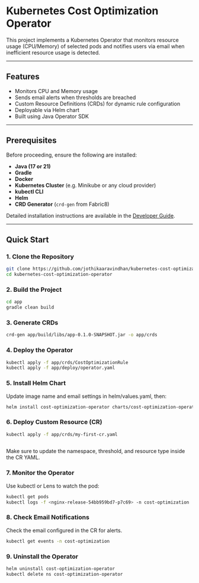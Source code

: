 # Kubernetes Cost Optimization Operator

This project implements a Kubernetes Operator that monitors resource usage (CPU/Memory) of selected pods and notifies users via email when inefficient resource usage is detected.

---

## Features

- Monitors CPU and Memory usage
- Sends email alerts when thresholds are breached
- Custom Resource Definitions (CRDs) for dynamic rule configuration
- Deployable via Helm chart
- Built using Java Operator SDK

---

## Prerequisites

Before proceeding, ensure the following are installed:

- **Java (17 or 21)**
- **Gradle**
- **Docker**
- **Kubernetes Cluster** (e.g. Minikube or any cloud provider)
- **kubectl CLI**
- **Helm**
- **CRD Generator** (`crd-gen` from Fabric8)

Detailed installation instructions are available in the [Developer Guide](#developer-setup).

---

## Quick Start

### 1. Clone the Repository

```bash
git clone https://github.com/jothikaaravindhan/kubernetes-cost-optimization-operator.git
cd kubernetes-cost-optimization-operator
```
### 2. Build the Project

```bash 
cd app
gradle clean build
```
### 3. Generate CRDs

```bash
crd-gen app/build/libs/app-0.1.0-SNAPSHOT.jar -o app/crds
```
### 4. Deploy the Operator

```bash
kubectl apply -f app/crds/CostOptimizationRule
kubectl apply -f app/deploy/operator.yaml
```
### 5.  Install Helm Chart
Update image name and email settings in helm/values.yaml, then:

```bash
helm install cost-optimization-operator charts/cost-optimization-operator
```
### 6. Deploy Custom Resource (CR)
```bash
kubectl apply -f app/crds/my-first-cr.yaml
 
```
Make sure to update the namespace, threshold, and resource type inside the CR YAML.

### 7. Monitor the Operator
Use kubectl or Lens to watch the pod:
```bash
kubectl get pods 
kubectl logs -f <nginx-release-54bb959bd7-p7c69> -n cost-optimization
```
### 8. Check Email Notifications
Check the email configured in the CR for alerts.
```bash
kubectl get events -n cost-optimization
```
### 9. Uninstall the Operator
```bash
helm uninstall cost-optimization-operator 
kubectl delete ns cost-optimization-operator 

```




